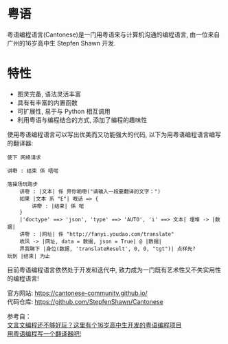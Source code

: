 # 粤语
粤语编程语言(Cantonese)是一门用粤语来与计算机沟通的编程语言, 由一位来自广州的16岁高中生 Stepfen Shawn 开发.  

# 特性
* 图灵完备, 语法灵活丰富
* 具有有丰富的内置函数
* 可扩展性, 易于与 Python 相互调用
* 利用粤语与编程结合的方式, 添加了编程的趣味性

使用粤语编程语言可以写出优美而又功能强大的代码, 以下为用粤语编程语言编写的翻译器:    
```
使下 网络请求

讲嘢 : 结束 係 唔啱

落操场玩跑步
    讲嘢 : |文本| 係 畀你啲嘢("请输入一段要翻译的文字：")
    如果 |文本 系 "E"| 嘅话 => {
        讲嘢 : |结束| 係 啱 
    }
    |'doctype' ==> 'json', 'type' ==> 'AUTO', 'i' ==> 文本| 埋堆 -> |数据|
    讲嘢 : |网址| 係 "http://fanyi.youdao.com/translate"
    收风 -> |网址, data = 数据, json = True| @ |数据|
    畀我睇下 |身位(数据, 'translateResult', 0, 0, "tgt")| 点样先?
玩到 |结束| 为止
```

目前粤语编程语言依然处于开发和迭代中, 致力成为一门既有艺术性又不失实用性的编程语言!    

官方网站: https://cantonese-community.github.io/  
代码仓库: https://github.com/StepfenShawn/Cantonese  

参考自：  
[文言文编程还不够好玩？这里有个16岁高中生开发的粤语编程项目](https://www.jiqizhixin.com/articles/2021-06-10-3)    
[用粤语编程写一个翻译器吧!](https://www.bilibili.com/video/BV1nF411F7ku)  
